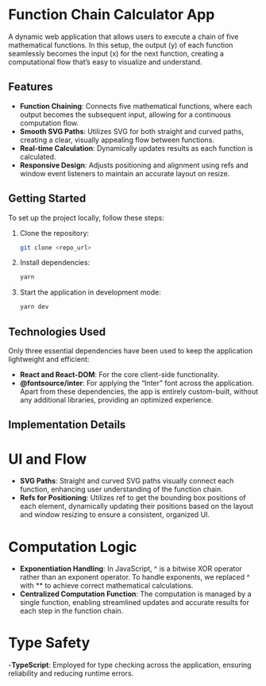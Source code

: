 # Function Chain Calculator App

A dynamic web application that allows users to execute a chain of five mathematical functions. In this setup, the output (y) of each function seamlessly becomes the input (x) for the next function, creating a computational flow that’s easy to visualize and understand.

## Features

- **Function Chaining**: Connects five mathematical functions, where each output becomes the subsequent input, allowing for a continuous computation flow.
- **Smooth SVG Paths**: Utilizes SVG for both straight and curved paths, creating a clear, visually appealing flow between functions.
- **Real-time Calculation**: Dynamically updates results as each function is calculated.
- **Responsive Design**: Adjusts positioning and alignment using refs and window event listeners to maintain an accurate layout on resize.

## Getting Started

To set up the project locally, follow these steps:

1. Clone the repository:

   ```bash
   git clone <repo_url>

   ```

2. Install dependencies:

   ```bash
   yarn

   ```

3. Start the application in development mode:
   ```bash
   yarn dev
   ```

## Technologies Used

Only three essential dependencies have been used to keep the application lightweight and efficient:

- **React and React-DOM**: For the core client-side functionality.
- **@fontsource/inter**: For applying the “Inter” font across the application.
  Apart from these dependencies, the app is entirely custom-built, without any additional libraries, providing an optimized experience.

## Implementation Details

# UI and Flow

- **SVG Paths**: Straight and curved SVG paths visually connect each function, enhancing user understanding of the function chain.
- **Refs for Positioning**: Utilizes ref to get the bounding box positions of each element, dynamically updating their positions based on the layout and window resizing to ensure a consistent, organized UI.

# Computation Logic

- **Exponentiation Handling**: In JavaScript, ^ is a bitwise XOR operator rather than an exponent operator. To handle exponents, we replaced ^ with \*\* to achieve correct mathematical calculations.
- **Centralized Computation Function**: The computation is managed by a single function, enabling streamlined updates and accurate results for each step in the function chain.

# Type Safety

-**TypeScript**: Employed for type checking across the application, ensuring reliability and reducing runtime errors.
